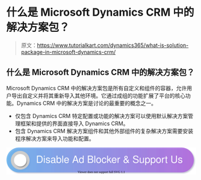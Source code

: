 # 什么是 Microsoft Dynamics CRM 中的解决方案包？

> 原文：<https://www.tutorialkart.com/dynamics365/what-is-solution-package-in-microsoft-dynamics-crm/>

## 什么是 Microsoft Dynamics CRM 中的解决方案包？

Microsoft Dynamics CRM 中的解决方案包是所有自定义和组件的容器，允许用户导出自定义并将其重新导入其他环境。它通过成组的功能扩展了平台的核心功能。Dynamics CRM 中的解决方案是讨论的最重要的概念之一。

*   仅包含 Dynamics CRM 特定配置或功能的解决方案可以使用默认解决方案管理框架和提供的界面直接导入 Dynamics CRM。
*   包含 Dynamics CRM 解决方案组件和其他外部组件的复杂解决方案需要安装程序解决方案来导入功能和配置。

[![](img/925da31b32d6bc3827932f6c8afb11bb.png)](https://www.tutorialkart.com/)